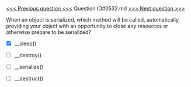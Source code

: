 [<<< Previous question <<<](0531.md)  Question ID#0532.md  [>>> Next question >>>](0533.md) 

When an object is serialized, which method will be called, automatically, providing your object with an opportunity to close any resources or otherwise prepare to be serialized?




- [x]  __sleep()

- [ ]  __destroy()

- [ ]  __serialize()

- [ ]  __destruct()

